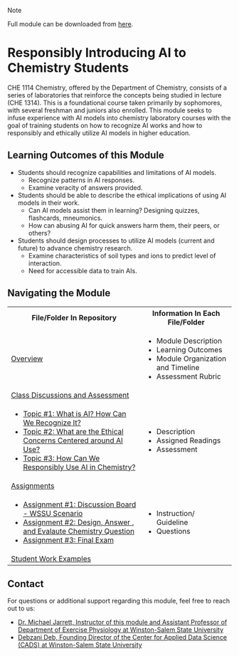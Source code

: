 > [!NOTE]
> Full module can be downloaded from [here](https://github.com/CADS-WSSU/WSSU-AI-Ethics-Modules/blob/main/AI%20in%20Business%20Ethics/AI%20in%20Business%20Ethics%20Module.pdf). 
# Responsibly Introducing AI to Chemistry Students
CHE 1114 Chemistry, offered by the Department of Chemistry, consists of a series of laboratories that reinforce the concepts being studied in lecture (CHE 1314). This is a foundational course taken primarily by sophomores, with several
freshman and juniors also enrolled. This module seeks to infuse experience with AI models into chemistry laboratory courses with the goal of training students on how to recognize AI works and how to responsibly and ethically utilize AI models in
higher education.

## Learning Outcomes of this Module

- Students should recognize capabilities and limitations of AI models.
  -	Recognize patterns in AI responses.
  -	Examine veracity of answers provided.
-	Students should be able to describe the ethical implications of using AI models in their work.
    - Can AI models assist them in learning? Designing quizzes, flashcards, mneumonics.
    - How can abusing AI for quick answers harm them, their peers, or others?
- Students should design processes to utilize AI models (current and future) to advance chemistry research.
    - Examine characteristics of soil types and ions to predict level of interaction.
    - Need for accessible data to train AIs.


## Navigating the Module
<table>
  <tbody>
    <tr>
      <th>File/Folder In Repository</th>
      <th>Information In Each File/Folder</th>
    </tr>
    <tr>
      <td><a href="https://github.com/CADS-WSSU/WSSU-AI-Ethics-Modules/blob/main/Responsible%20and%20Ethical%20Use%20of%20AI%20in%20Biomechanics/Overview.pdf">Overview</a></td>
      <td>
        <ul>
          <li>Module Description</li>
          <li>Learning Outcomes </li>
          <li>Module Organization and Timeline</li>
          <li>Assessment Rubric</li>
        </ul>
      </td>
    </tr>
    <tr>
    <td><a href="">Class Discussions and Assessment</a></td> 
    </tr>
    <tr>
      <td>
        <ul>
          <li><a href="">Topic #1: What is AI?  How Can We Recognize It?</a></li>
          <li><a href="">Topic #2: What are the Ethical Concerns Centered around AI Use?</a></li>
          <li><a href="">Topic #3: How Can We Responsibly Use AI in Chemistry?</a></li>
      </td>
      <td>
        <ul>
          <li>Description</li>
          <li>Assigned Readings</li>
          <li>Assessment</li>
        </ul>
      </td>
    </tr>
    <tr>
    <td><a href="">Assignments</a></td> 
    </tr>
    <tr>
      <td>
        <ul>
          <li><a href="">Assignment #1: Discussion Board - WSSU Scenario</a></li>
          <li><a href="">Assignment #2: Design, Answer , and Evalaute Chemistry Question</a></li>
          <li><a href="">Assignment #3: Final Exam</a></li>
      </td>
      <td>
        <ul>
          <li>Instruction/ Guideline</li>
          <li>Questions</li>
        </ul>
      </td>
    </tr>
    <tr>
      <td><a href="">Student Work Examples</a></td>
      <td>
      </td>
    </tr>
  </tbody>
</table>

## Contact
For questions or additional support regarding this module, feel free to reach out to us:
* [Dr. Michael Jarrett, Instructor of this module and Assistant Professor of Department of Exercise Physiology
at Winston-Salem State University](mailto:jarrettms@wssu.edu)
* [Debzani Deb, Founding Director of the Center for Applied Data Science (CADS) at Winston-Salem State University](mailto:debd@wssu.edu)
